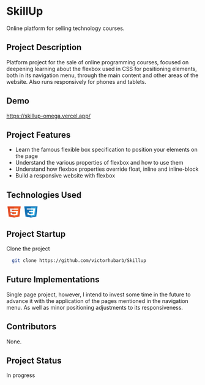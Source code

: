 # SkillUp

Online platform for selling technology courses.

## Project Description

Platform project for the sale of online programming courses, focused on deepening learning about the flexbox used in CSS for positioning elements, both in its navigation menu, through the main content and other areas of the website. Also runs responsively for phones and tablets.

## Demo

https://skillup-omega.vercel.app/

## Project Features

- Learn the famous flexible box specification to position your elements on the page
- Understand the various properties of flexbox and how to use them
- Understand how flexbox properties override float, inline and inline-block
- Build a responsive website with flexbox

## Technologies Used

<div style="display: inline_block">
  <img align="center" alt="Vic-HTML" height="30" width="40" src="https://raw.githubusercontent.com/devicons/devicon/master/icons/html5/html5-original.svg">
  <img align="center" alt="Vic-CSS" height="30" width="40" src="https://raw.githubusercontent.com/devicons/devicon/master/icons/css3/css3-original.svg">
</div>

## Project Startup

Clone the project

```bash
  git clone https://github.com/victorhubarb/Skillup
```

## Future Implementations

Single page project, however, I intend to invest some time in the future to advance it with the application of the pages mentioned in the navigation menu. As well as minor positioning adjustments to its responsiveness.

## Contributors

None.

## Project Status

In progress
